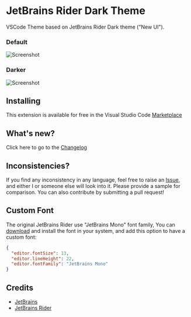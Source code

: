 # JetBrains Rider Dark Theme

VSCode Theme based on JetBrains Rider Dark theme ("New UI").

### Default

![Screenshot](https://github.com/edsulaiman/jetbrains-rider-dark-theme/blob/main/screenshots/SCR-20250301-tfec.png?raw=true)

### Darker

![Screenshot](https://github.com/edsulaiman/jetbrains-rider-dark-theme/blob/main/screenshots/SCR-20250601.png)

## Installing

This extension is available for free in the Visual Studio Code [Marketplace](https://marketplace.visualstudio.com/items?itemName=EdwinSulaiman.jetbrains-rider-dark-theme)

## What's new?

Click here to go to the [Changelog](https://github.com/edsulaiman/jetbrains-rider-dark-theme/blob/main/CHANGELOG.md)

## Inconsistencies?

If you find any inconsistency in any language, feel free to raise an [Issue](https://github.com/edsulaiman/jetbrains-rider-dark-theme/issues), and either I or someone else will look into it. Please provide a sample for comparison. You can also contribute by submitting a pull request!

## Custom Font

The original JetBrains Rider use "JetBrains Mono" font family,
You can [download](https://www.jetbrains.com/lp/mono/) and install the font in your system, and add this option to have a custom font:

```json
{
  "editor.fontSize": 13,
  "editor.lineHeight": 22,
  "editor.fontFamily": "JetBrains Mono"
}
```

## Credits

- [JetBrains](https://www.jetbrains.com/)
- [JetBrains Rider](https://www.jetbrains.com/rider/)

